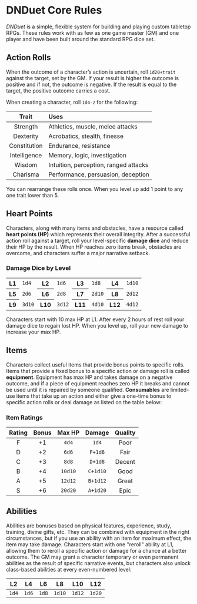 # DNDuet Core Rules
_DNDuet_ is a simple, flexible system for building and playing custom tabletop RPGs. These rules work with as few as one game master (GM) and one player and have been built around the standard RPG dice set.

## Action Rolls

When the outcome of a character’s action is uncertain, roll `1d20+trait` against the target, set by the GM. If your result is higher the outcome is positive and if not, the outcome is negative. If the result is equal to the target, the positive outcome carries a cost.

When creating a character, roll `1d4-2` for the following:

| Trait | Uses |
|:---:|:--- |
| Strength | Athletics, muscle, melee attacks |
| Dexterity | Acrobatics, stealth, finesse |
| Constitution | Endurance, resistance |
| Intelligence | Memory, logic, investigation |
| Wisdom | Intuition, perception, ranged attacks |
| Charisma | Performance, persuasion, deception |

You can rearrange these rolls once. When you level up add 1 point to any one trait lower than 5.

## Heart Points

Characters, along with many items and obstacles, have a resource called **heart points (HP)** which represents their overall integrity. After a successful action roll against a target, roll your level-specific **damage dice** and reduce their HP by the result. When HP reaches zero items break, obstacles are overcome, and characters suffer a major narrative setback.

### Damage Dice by Level

<table>
  <tbody>
    <tr>
      <th>L1</th>
      <td><code>1d4</code></td>
      <th>L2</th>
      <td><code>1d6</code></td>
      <th>L3</th>
      <td><code>1d8</code></td>
      <th>L4</th>
      <td><code>1d10</code></td>
    </tr>
    <tr>
      <th>L5</th>
      <td><code>2d6</code></td>
      <th>L6</th>
      <td><code>2d8</code></td>
      <th>L7</th>
      <td><code>2d10</code></td>
      <th>L8</th>
      <td><code>2d12</code></td>
    </tr>
    <tr>
      <th>L9</th>
      <td><code>3d10</code></td>
      <th>L10</th>
      <td><code>3d12</code></td>
      <th>L11</th>
      <td><code>4d10</code></td>
      <th>L12</th>
      <td><code>4d12</code></td>
    </tr>
  </tbody>
</table>

Characters start with 10 max HP at L1. After every 2 hours of rest roll your damage dice to regain lost HP. When you level up, roll your new damage to increase your max HP.

## Items

Characters collect useful items that provide bonus points to specific rolls. Items that provide a fixed bonus to a specific action or damage roll is called **equipment**. Equipment has max HP and takes damage on a negative outcome, and if a piece of equipment reaches zero HP it breaks and cannot be used until it is repaired by someone qualified. **Consumables** are limited-use items that take up an action and either give a one-time bonus to specific action rolls or deal damage as listed on the table below:

### Item Ratings

| Rating | Bonus | Max HP | Damage | Quality |
|:---:|:---:|:---:|:---:|:---:|
| F | +1 | `4d4` | `1d4` | Poor |  
| D | +2 | `6d6` | `F+1d6` | Fair |
| C | +3 | `8d8` | `D+1d8` | Decent |
| B | +4 | `10d10` | `C+1d10` | Good |
| A | +5 | `12d12` | `B+1d12` |  Great |
| S | +6 | `20d20` | `A+1d20` | Epic |

## Abilities

Abilities are bonuses based on physical features, experience, study, training, divine gifts, etc. They can be combined with equipment in the right circumstances, but if you use an ability with an item for maximum effect, the item may take damage. Characters start with one "reroll" ability at L1, allowing them to reroll a specific action or damage for a chance at a better outcome. The GM may grant a character temporary or even permanent abilities as the result of specific narrative events, but characters also unlock class-based abilities at every even-numbered level:

| L2 | L4 | L6 | L8 | L10 | L12 |
|:---:|:---:|:---:|:---:|:---:|:---:|
| `1d4` | `1d6` | `1d8` | `1d10` | `1d12` | `1d20` |
